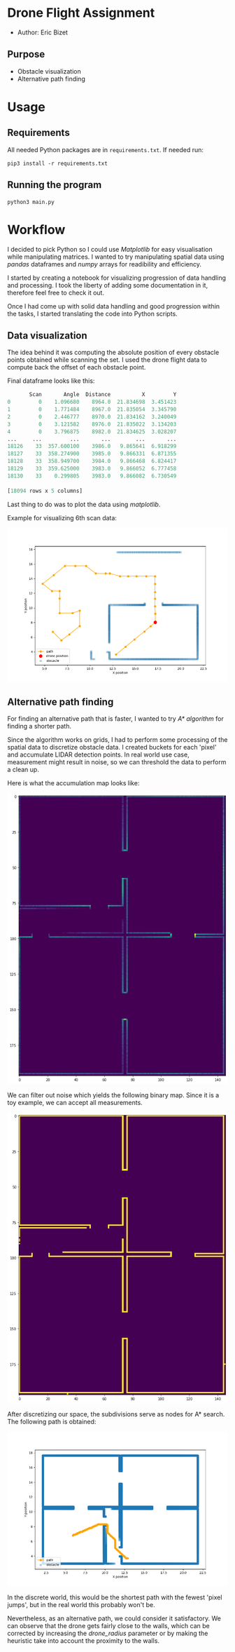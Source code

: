 # Drone Flight Assignment

+ Author: Eric Bizet

## Purpose

+ Obstacle visualization
+ Alternative path finding

# Usage

## Requirements

All needed Python packages are in `requirements.txt`. If needed run:

```console
pip3 install -r requirements.txt
```

## Running the program

```console
python3 main.py
```

# Workflow

I decided to pick Python so I could use *Matplotlib* for easy visualisation while manipulating matrices. I wanted to try manipulating spatial data using *pandas* dataframes and *numpy* arrays for readibility and efficiency.

I started by creating a notebook for visualizing progression of data handling and processing. I took the liberty of adding some documentation in it, therefore feel free to check it out.

Once I had come up with solid data handling and good progression within the tasks, I started translating the code into Python scripts.

## Data visualization

The idea behind it was computing the absolute position of every obstacle points obtained while scanning the set. I used the drone flight data to compute back the offset of each obstacle point.

Final dataframe looks like this:

```python
       Scan       Angle  Distance          X         Y
0         0    1.096680    8964.0  21.834698  3.451423
1         0    1.771484    8967.0  21.835054  3.345790
2         0    2.446777    8970.0  21.834162  3.240049
3         0    3.121582    8976.0  21.835022  3.134203
4         0    3.796875    8982.0  21.834625  3.028207
...     ...         ...       ...        ...       ...
18126    33  357.600100    3986.0   9.865641  6.918299
18127    33  358.274900    3985.0   9.866331  6.871355
18128    33  358.949700    3984.0   9.866468  6.824417
18129    33  359.625000    3983.0   9.866052  6.777458
18130    33    0.299805    3983.0   9.866082  6.730549

[18094 rows x 5 columns]
```

Last thing to do was to plot the data using *matplotlib*.

Example for visualizing 6th scan data:

![alt text](images/LIDAR_Obstacle_detection.png "Obstacle detection")

## Alternative path finding

For finding an alternative path that is faster, I wanted to try *A\* algorithm* for finding a shorter path.

Since the algorithm works on grids, I had to perform some processing of the spatial data to discretize obstacle data. 
I created buckets for each 'pixel' and accumulate LIDAR detection points. In real world use case, measurement might result in noise, so we can threshold the data to perform a clean up.

Here is what the accumulation map looks like:

![](images/Accumulation_Grid.png)

We can filter out noise which yields the following binary map. Since it is a toy example, we can accept all measurements.

![](images/Binary_Map.png)

After discretizing our space, the subdivisions serve as nodes for A* search. The following path is obtained:

![](images/Alternative_Path.png)

In the discrete world, this would be the shortest path with the fewest 'pixel jumps', but in the real world this probably won't be.

Nevertheless, as an alternative path, we could consider it satisfactory. We can observe that the drone gets fairly close to the walls, which can be corrected by increasing the *drone_radius* parameter or by making the heuristic take into account the proximity to the walls.